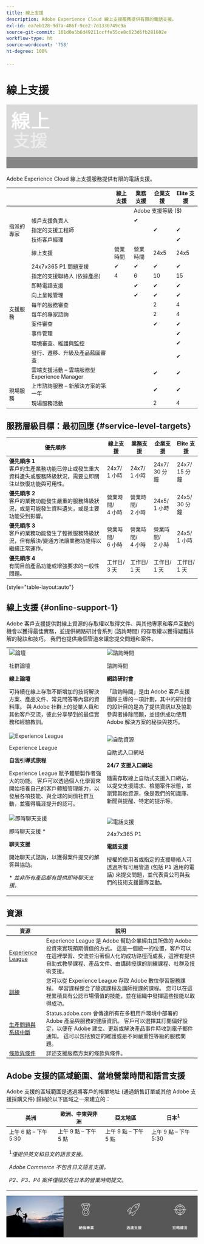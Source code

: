 ```yaml
---
title: 線上支援
description: Adobe Experience Cloud 線上支援服務提供有限的電話支援。
exl-id: ea7eb128-9d7a-486f-9ce2-7d1330749c9a
source-git-commit: 101d0a5b6d49211ccffe55ce8c023d6fb281602e
workflow-type: ht
source-wordcount: '758'
ht-degree: 100%

---
```


# 線上支援

![圖示](assets/OnlineBanner.png)

Adobe Experience Cloud 線上支援服務提供有限的電話支援。

<table>
<thead>
  <tr>
    <th></th>
    <th></th>
    <th>線上支援</th>
    <th>業務支援</th>
    <th>企業支援</th>
    <th>Elite 支援</th>
  </tr>
</thead>
<tbody>
  <tr>
    <td></td>
    <td></td>
    <td></td>
    <td colspan="3">Adobe 支援等級 ($)</td>
  </tr>
  <tr>
    <td rowspan="3">指派的專家<br></td>
    <td>帳戶支援負責人</td>
    <td></td>
    <td>✔</td>
    <td></td>
    <td></td>
  </tr>
  <tr>
    <td>指定的支援工程師</td>
    <td></td>
    <td></td>
    <td>✔</td>
    <td>✔</td>
  </tr>
  <tr>
    <td>技術客戶經理</td>
    <td></td>
    <td></td>
    <td></td>
    <td>✔</td>
  </tr>
  <tr>
    <td rowspan="12">支援服務</td>
    <td>線上支援</td>
    <td>營業時間</td>
    <td>營業時間</td>
    <td>24x5</td>
    <td>24x5</td>
  </tr>
  <tr>
    <td>24x7x365 P1 問題支援</td>
    <td>✔</td>
    <td>✔</td>
    <td>✔</td>
    <td>✔</td>
  </tr>
  <tr>
    <td>指定的支援聯絡人 (依據產品)</td>
    <td>4</td>
    <td>6</td>
    <td>10</td>
    <td>15</td>
  </tr>
  <tr>
    <td>即時電話支援</td>
    <td></td>
    <td>✔</td>
    <td>✔</td>
    <td>✔</td>
  </tr>
  <tr>
    <td>向上呈報管理</td>
    <td></td>
    <td>✔</td>
    <td>✔</td>
    <td>✔</td>
  </tr>
  <tr>
    <td>每年的服務審查</td>
    <td></td>
    <td></td>
    <td>2</td>
    <td>4</td>
  </tr>
  <tr>
    <td>每年的專家諮詢</td>
    <td></td>
    <td></td>
    <td>2</td>
    <td>4</td>
  </tr>
  <tr>
    <td>案件審查</td>
    <td></td>
    <td></td>
    <td>✔</td>
    <td>✔</td>
  </tr>
  <tr>
    <td>事件管理</td>
    <td></td>
    <td></td>
    <td></td>
    <td>✔</td>
  </tr>
  <tr>
    <td>環境審查、維護與監控</td>
    <td></td>
    <td></td>
    <td></td>
    <td>✔</td>
  </tr>
  <tr>
    <td>發行、遷移、升級及產品藍圖審查</td>
    <td></td>
    <td></td>
    <td></td>
    <td>✔</td>
  </tr>
  <tr>
    <td>雲端支援活動 – 雲端服務型 Experience Manager</td>
    <td></td>
    <td></td>
    <td>✔</td>
    <td>✔</td>
  </tr>
  <tr>
    <td rowspan="2">現場服務</td>
    <td>上市諮詢服務 – 新解決方案的第一年</td>
    <td></td>
    <td></td>
    <td>✔</td>
    <td>✔</td>
  </tr>
  <tr>
    <td>現場服務活動</td>
    <td></td>
    <td></td>
    <td>2</td>
    <td>4</td>
  </tr>
</tbody>
</table>

## 服務層級目標：最初回應 {#service-level-targets}

| 優先順序 | 線上支援 | 業務支援 | 企業支援 | Elite 支援 |
|--- |--- |--- |--- |--- |
| <b>優先順序 1</b><br>客戶的生產業務功能已停止或發生重大資料遺失或服務降級狀況，需要立即關注以恢復功能與可用性。 | 24x7/<br>1 小時 | 24x7/<br>1 小時 | 24x7/<br>30 分鐘 | 24x7/<br>15 分鐘 |
| <b>優先順序 2</b><br>客戶的業務功能發生嚴重的服務降級狀況，或是可能發生資料遺失，或是主要功能受到影響。 | 營業時間/<br>4 小時 | 營業時間/<br>2 小時 | 24x5/<br>1 小時 | 24x5/<br>30 分鐘 |
| <b>優先順序 3</b><br>客戶的業務功能發生了輕微服務降級狀況，但有解決/變通方法讓業務功能得以繼續正常運作。 | 營業時間/<br>6 小時 | 營業時間/<br>4 小時 | 營業時間/<br>2 小時 | 24x5/<br>1 小時 |
| <b>優先順序 4</b><br>有關目前產品功能或增強要求的一般性問題。 | 工作日/<br>3 天 | 工作日/<br>1 天 | 工作日/<br>1 天 | 工作日/<br>1 天 |

{style=&quot;table-layout:auto&quot;}

## 線上支援 {#online-support-1}

Adobe 客戶支援提供對線上資源的存取權以取得文件、與其他專家和客戶互動的機會以獲得最佳實務，並提供網路研討會系列 (諮詢時間) 的存取權以獲得疑難排解的秘訣和技巧。 我們也提供幾個管道來讓您提交問題和案件。

<table style="table-layout:fixed">
<tr>
  <td>
    <img alt="論壇" src="assets/CommunityForums.png"/>
    <div>
    <p>社群論壇</p>
    <p><b>線上論壇</b></p>
    <p>可持續在線上存取不斷增加的技術解決方案、產品文件、常見問答等內容的資料庫。 與 Adobe 社群上的從業人員和其他客戶交流，彼此分享學到的最佳實務和經驗教訓。</p>
    </div>
  </td>
  <td>
    <img alt="諮詢時間" src="assets/Webinar.png"/>
    <div>
    <p>諮詢時間</p>
    <p><b>網路研討會</b></p>
    <p>「諮詢時間」是由 Adobe 客戶支援團隊主導的一項計劃，其中的研討會的設計目的是為了提供資訊以及協助參與者排除問題，並提供成功使用 Adobe 解決方案的秘訣與技巧。</p>
    </div>
  </td>
</tr>
<tr>
  <td>
    <img alt="Experience League" src="assets/JourneysExperienceLeague.png"/>
    <div>
    <p>Experience League</p>
    <p><b>自我引導式旅程</b></p>
    <p>Experience League 賦予體驗製作者強大的功能。 客戶可以透過個人化學習來開始培養自己的客戶體驗管理能力，以發展各項技能、與全球的同儕社群互動，並獲得職涯提升的認可。</p>
    </div>
  </td>
  <td>
    <img alt="自助資源" src="assets/SelfHelpPortal.png"/>
    <div>
    <p>自助式入口網站</p>
    <p><b>24/7 支援入口網站</b></p>
    <p>隨需存取線上自助式支援入口網站，以提交支援請求、檢閱案件狀態，並瀏覽其他資源，像是我們的知識庫、新聞與提醒、特定的提示等。</p>
    </div>
  </td>
</tr>
<tr>
  <td>
    <img alt="即時聊天支援" src="assets/LiveChat.png"/>
    <div>
    <p>即時聊天支援 *</p>
    <p><b>聊天支援</b></p>
    <p>開始聊天式諮詢，以獲得案件提交的解答與協助。</p>
    <p>* <i>並非所有產品都有提供即時聊天支援。</i></p>
    </div>
  </td>
  <td>
    <img alt="電話支援" src="assets/PhoneSupport.png"/>
    <div>
    <p>24x7x365 P1</p>
    <p><b>電話支援</b></p>
    <p>授權的使用者或指定的支援聯絡人可透過所有可用管道 (包括 P1 適用的電話) 來提交問題，並代表貴公司與我們的技術支援團隊互動。</p>
    </div>
  </td>
</tr>
</table>

## 資源

| 資源 | 說明 |
|--- |--- |
| [Experience League](https://experienceleague.adobe.com/) | Experience League 是 Adobe 幫助企業經由其所做的 Adobe 投資來實現預期價值的方式。 這是一個統一的位置，客戶可以在這裡學習、交流並沿著個人化的成功路徑而成長，這裡有提供自助式教學課程、產品文件、由講師授課的訓練課程、社群及技術支援。 |
| [訓練](https://training.adobe.com/training/) | 您可以從 Experience League 存取 Adobe 數位學習服務課程。 學習課程整合了隨選課程及講師授課的課程。 您可以在這裡累積具有公認市場價值的技能，並在組織中發揮這些技能以取得成功。 |
| [生產問題與系統中斷](https://status.adobe.com/) | Status.adobe.com 會傳達所有在多租用戶環境中部署的 Adobe 產品與服務的健康資訊。 客戶可以選擇其訂閱偏好設定，以便在 Adobe 建立、更新或解決產品事件時收到電子郵件通知。 這可以包括預定的維護或是不同嚴重性等級的服務問題。 |
| [條款與條件](https://helpx.adobe.com/tw/support/programs/support-policies-terms-conditions.html) | 詳述支援服務方案的條款與條件。 |

## Adobe 支援的區域範圍、當地營業時間和語言支援

Adobe 支援的區域範圍是透過將客戶的帳單地址 (通過銷售訂單或其他 Adobe 支援採購文件) 歸納於以下區域之一來建立的：

<table>
<thead>
  <tr>
    <th>美洲</th>
    <th>歐洲、中東與非洲</th>
    <th>亞太地區</th>
    <th>日本<sup>1</sup></th>
  </tr>
</thead>
<tbody>
  <tr>
    <td>上午 6 點 – 下午 5:30</td>
    <td>上午 9 點 – 下午 5 點</td>
    <td>上午 9 點 – 下午 5 點</td>
    <td>上午 9 點 – 下午 5:30</td>
  </tr>
  <tr>
    <td colspan="4">
      <p><sup>1</sup><i>僅提供英文和日文的語言支援。</i></p>
      <p><i>Adobe Commerce 不包含日文語言支援。</i></p>
      <p><i>P2、P3、P4 案件僅限於在日本的營業時間提交。</i></p>
    </td>
  </tr>
</tbody>
</table>

![圖示](assets/bottom-banner.png)
